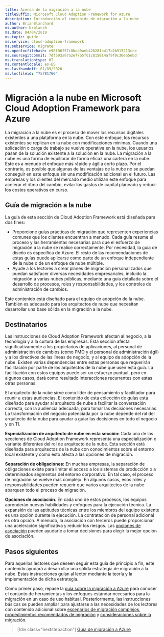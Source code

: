 ```yaml
---
title: Acerca de la migración a la nube
titleSuffix: Microsoft Cloud Adoption Framework for Azure
description: Introducción al contenido de migración a la nube
author: BrianBlanchard
ms.author: brblanch
ms.date: 04/04/2019
ms.topic: guide
ms.service: cloud-adoption-framework
ms.subservice: migrate
ms.openlocfilehash: e98f00f57c8bca0aeb428281b417b2b915213cce
ms.sourcegitcommit: 7df593a67a2e77b5f61c815814af9f0c36ea5ebd
ms.translationtype: HT
ms.contentlocale: es-ES
ms.lasthandoff: 01/09/2020
ms.locfileid: "75781766"
---
```

# <a name="cloud-migration-in-the-microsoft-cloud-adoption-framework-for-azure"></a>Migración a la nube en Microsoft Cloud Adoption Framework para Azure

La migración a la nube es el proceso de mover los recursos digitales existentes a una plataforma en la nube. Con este enfoque, los recursos existentes se replican en la nube con modificaciones mínimas. Cuando una aplicación o carga de trabajo se vuelve operativa en la nube, los usuarios pasan de la solución existente a la solución en la nube. La migración a la nube es una forma de equilibrar de forma eficaz una cartera en la nube. Este es a menudo el enfoque más rápido y ágil a corto plazo. Por el contrario, es posible que algunas de las ventajas de la nube no se puedan conseguir en este enfoque sin una modificación adicional en el futuro. Las empresas y los clientes del mercado medio utilizan este enfoque para acelerar el ritmo del cambio, evitar los gastos de capital planeado y reducir los costos operativos en curso.

## <a name="cloud-migration-guidance"></a>Guía de migración a la nube

La guía de esta sección de Cloud Adoption Framework está diseñada para dos fines:

- Proporcione guías prácticas de migración que representen experiencias comunes que los clientes encuentran a menudo. Cada guía resume el proceso y las herramientas necesarias para que el esfuerzo de migración a la nube se realice correctamente. Por necesidad, la guía de diseño es específica de Azure. El resto de las recomendaciones de estas guías puede aplicarse como parte de un enfoque independiente de la nube o de un enfoque de nube múltiple.
- Ayude a los lectores a crear planes de migración personalizados que puedan satisfacer diversas necesidades empresariales, incluido la migración a varias nubes públicas, mediante una guía detallada sobre el desarrollo de procesos, roles y responsabilidades, y los controles de administración de cambios.

Este contenido está diseñado para el equipo de adopción de la nube. También es adecuado para los arquitectos de nube que necesitan desarrollar una base sólida en la migración a la nube.

## <a name="intended-audience"></a>Destinatarios

Las instrucciones de Cloud Adoption Framework afectan al negocio, a la tecnología y a la cultura de las empresas. Esta sección afecta significativamente a los propietarios de aplicaciones, al personal de administración de cambios (como PMO y el personal de administración ágil) y a los directivos de las líneas de negocio, y al equipo de adopción de la nube. Existen varias dependencias entre estas personas que requerirán facilitación por parte de los arquitectos de la nube que usen esta guía. La facilitación con estos equipos puede ser un esfuerzo puntual, pero en algunos casos, dará como resultado interacciones recurrentes con estas otras personas.

El arquitecto de la nube sirve como líder de pensamiento y facilitador para reunir a estas audiencias. El contenido de esta colección de guías está diseñado para ayudar al arquitecto de nube a facilitar la conversación correcta, con la audiencia adecuada, para tomar las decisiones necesarias. La transformación del negocio potenciada por la nube depende del rol del arquitecto de la nube para ayudar a guiar las decisiones en todo el negocio y en TI.

**Especialización de arquitecto de nube en esta sección:** Cada una de las secciones de Cloud Adoption Framework representa una especialización o variante diferentes del rol de arquitecto de la nube. Esta sección está diseñada para arquitectos de la nube con conocimientos sobre el entorno local existente y cómo esto afecta a las opciones de migración.

**Separación de obligaciones:** En muchas empresas, la separación de obligaciones existe para limitar el acceso a los sistemas de producción o a determinados segmentos del entorno corporativo. En tal caso, el proceso de migración se vuelve más complejo. En algunos casos, esos roles y responsabilidades pueden requerir que varios arquitectos de la nube abarquen todo el proceso de migración.

**Opciones de asociación**. En cada uno de estos procesos, los equipos aprenderán nuevas habilidades y enfoques para la ejecución técnica. La expansión de las aptitudes técnicas entre los miembros del equipo existente es una opción durante la ejecución. La contratación de personal adicional es otra opción. A menudo, la asociación con terceros puede proporcionar una aceleración significativa y reducir los riesgos. Las [opciones de asociación](./migration-considerations/assess/partnership-options.md) pueden ayudarle a tomar decisiones para elegir la mejor opción de asociación.

## <a name="next-steps"></a>Pasos siguientes

Para aquellos lectores que deseen seguir esta guía de principio a fin, este contenido ayudará a desarrollar una sólida estrategia de migración a la nube. Estas instrucciones guían al lector mediante la teoría y la implementación de dicha estrategia.

Como primer paso, repase la [guía sobre la migración a Azure](./azure-migration-guide/index.md) para conocer el conjunto de herramientas y los enfoques estándar necesarios para la migración en un caso de uso habitual. Posteriormente, las instrucciones básicas se pueden ampliar para ajustarse a las necesidades de los lectores con contenido adicional sobre [escenarios de migración complejos](./expanded-scope/index.md), [procedimientos recomendados de migración](./azure-best-practices/index.md) y [consideraciones sobre la migración](./migration-considerations/index.md).

> [!div class="nextstepaction"]
> [Guía de migración a Azure](./azure-migration-guide/index.md)
